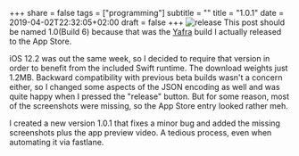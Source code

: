 +++
share = false
tags = ["programming"]
subtitle = ""
title = "1.0.1"
date = 2019-04-02T22:32:05+02:00
draft =  false
+++
![release](/blog/images/release.jpg)
This post should be named 1.0(Build 6) because that was the [Yafra](https://unsignedpixel.com/yafra) build I actually released to the App Store. 

<!--more-->

iOS 12.2 was out the same week, so I decided to require that version in order to benefit from the included Swift runtime. The download weights just 1.2MB. 
Backward compatibility with previous beta builds wasn't a concern either, so I changed some aspects of the JSON encoding as well and was quite happy when I pressed the "release" button. But for some reason, most of the screenshots were missing, so the App Store entry looked rather meh.

I created a new version 1.0.1 that fixes a minor bug and added the missing screenshots plus the app preview video. A tedious process, even when automating it via fastlane.
